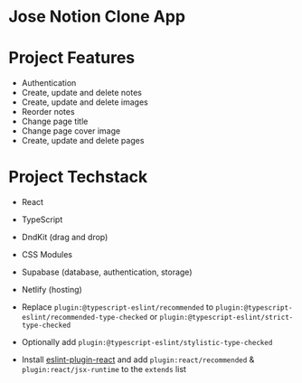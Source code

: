 # Jose Notion Clone App

# Project Features
- Authentication
- Create, update and delete notes
- Create, update and delete images
- Reorder notes
- Change page title
- Change page cover image
- Create, update and delete pages

# Project Techstack
- React
- TypeScript
- DndKit (drag and drop)
- CSS Modules
- Supabase (database, authentication, storage)
- Netlify (hosting)
 


- Replace `plugin:@typescript-eslint/recommended` to `plugin:@typescript-eslint/recommended-type-checked` or `plugin:@typescript-eslint/strict-type-checked`
- Optionally add `plugin:@typescript-eslint/stylistic-type-checked`
- Install [eslint-plugin-react](https://github.com/jsx-eslint/eslint-plugin-react) and add `plugin:react/recommended` & `plugin:react/jsx-runtime` to the `extends` list
